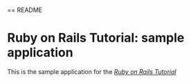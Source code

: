 == README

# Ruby on Rails Tutorial: sample application

This is the sample application for
the [*Ruby on Rails Tutorial*](http://railstutorial.org/)